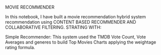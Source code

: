 MOVIE RECOMMENDER

In this notebook, I have built a movie recommendation hybrid system recommendation using CONTENT BASED RECOMMENDER AND COLLABORATIVE FILTERING.
STRATING WITH:

Simple Recommender: This system used the TMDB Vote Count, Vote Averages and generes to build Top Movies Charts applying the weightage rating formula.
